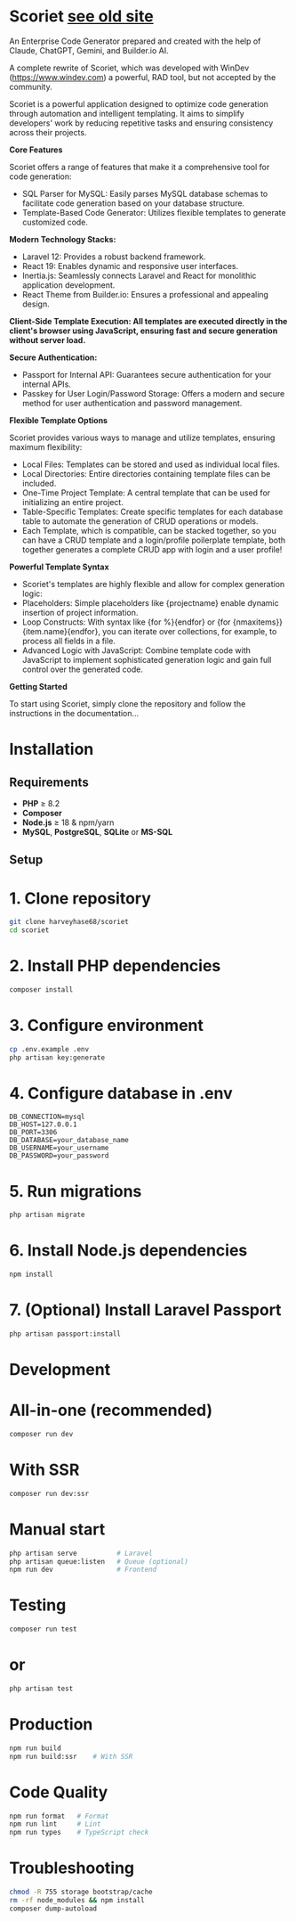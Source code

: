 # Scoriet [see old site](https://www.scoriet.com)

An Enterprise Code Generator prepared and created with the help of Claude, ChatGPT, Gemini, and Builder.io AI.

A complete rewrite of Scoriet, which was developed with WinDev (https://www.windev.com) a powerful, RAD tool, but not accepted by the community.

Scoriet is a powerful application designed to optimize code generation through automation and intelligent templating. It aims to simplify developers' work by reducing repetitive tasks and ensuring consistency across their projects.

**Core Features**

Scoriet offers a range of features that make it a comprehensive tool for code generation:

* SQL Parser for MySQL: Easily parses MySQL database schemas to facilitate code generation based on your database structure.
* Template-Based Code Generator: Utilizes flexible templates to generate customized code.

**Modern Technology Stacks:**

* Laravel 12: Provides a robust backend framework.
* React 19: Enables dynamic and responsive user interfaces.
* Inertia.js: Seamlessly connects Laravel and React for monolithic application development.
* React Theme from Builder.io: Ensures a professional and appealing design.

**Client-Side Template Execution: All templates are executed directly in the client's browser using JavaScript, ensuring fast and secure generation without server load.**

**Secure Authentication:**

* Passport for Internal API: Guarantees secure authentication for your internal APIs.
* Passkey for User Login/Password Storage: Offers a modern and secure method for user authentication and password management.

**Flexible Template Options**

Scoriet provides various ways to manage and utilize templates, ensuring maximum flexibility:

* Local Files: Templates can be stored and used as individual local files.
* Local Directories: Entire directories containing template files can be included.
* One-Time Project Template: A central template that can be used for initializing an entire project.
* Table-Specific Templates: Create specific templates for each database table to automate the generation of CRUD operations or models.
* Each Template, which is compatible, can be stacked together, so you can have a CRUD template and a login/profile poilerplate template, both together generates a complete CRUD app with login and a user profile!

**Powerful Template Syntax**

* Scoriet's templates are highly flexible and allow for complex generation logic:
* Placeholders: Simple placeholders like {projectname} enable dynamic insertion of project information.
* Loop Constructs: With syntax like {for %}{endfor} or {for {nmaxitems}}{item.name}{endfor}, you can iterate over collections, for example, to process all fields in a file.
* Advanced Logic with JavaScript: Combine template code with JavaScript to implement sophisticated generation logic and gain full control over the generated code.

**Getting Started**

To start using Scoriet, simply clone the repository and follow the instructions in the documentation...

# Installation

## Requirements
- **PHP** ≥ 8.2  
- **Composer**  
- **Node.js** ≥ 18 & npm/yarn  
- **MySQL**, **PostgreSQL**, **SQLite** or **MS-SQL**

## Setup

# 1. Clone repository
```bash
git clone harveyhase68/scoriet
cd scoriet
```

# 2. Install PHP dependencies
```bash
composer install
```

# 3. Configure environment
```bash
cp .env.example .env
php artisan key:generate
```

# 4. Configure database in .env
```env
DB_CONNECTION=mysql
DB_HOST=127.0.0.1
DB_PORT=3306
DB_DATABASE=your_database_name
DB_USERNAME=your_username
DB_PASSWORD=your_password
```

# 5. Run migrations
```bash
php artisan migrate
```

# 6. Install Node.js dependencies
```bash
npm install
```

# 7. (Optional) Install Laravel Passport
```bash
php artisan passport:install
```

# Development

# All-in-one (recommended)
```bash
composer run dev
```

# With SSR
```bash
composer run dev:ssr
```

# Manual start
```bash
php artisan serve          # Laravel
php artisan queue:listen   # Queue (optional)
npm run dev                # Frontend
```

# Testing
```bash
composer run test
```

# or
```bash
php artisan test
```

# Production
```bash
npm run build
npm run build:ssr    # With SSR
```

# Code Quality
```bash
npm run format   # Format
npm run lint     # Lint
npm run types    # TypeScript check
```

# Troubleshooting
```bash
chmod -R 755 storage bootstrap/cache
rm -rf node_modules && npm install
composer dump-autoload